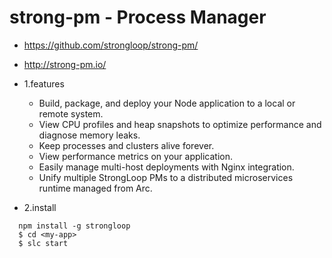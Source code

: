 # strong-pm - Process Manager

* https://github.com/strongloop/strong-pm/
* http://strong-pm.io/

* 1.features
  - Build, package, and deploy your Node application to a local or remote system.
  - View CPU profiles and heap snapshots to optimize performance and diagnose memory leaks.
  - Keep processes and clusters alive forever.
  - View performance metrics on your application.
  - Easily manage multi-host deployments with Nginx integration.
  - Unify multiple StrongLoop PMs to a distributed microservices runtime managed from Arc.

* 2.install

```
  npm install -g strongloop
  $ cd <my-app>
  $ slc start
```

